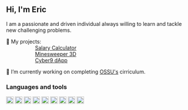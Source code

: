 ## Hi, I'm Eric 

I am a passionate and driven individual always willing to learn and tackle new challenging problems. 

🌱 My projects:<br/>
&nbsp;&nbsp;&nbsp;&nbsp;&nbsp;&nbsp;&nbsp;&nbsp;&nbsp;&nbsp;&nbsp;&nbsp;&nbsp;&nbsp;&nbsp;&nbsp;&nbsp;&nbsp;&nbsp;  [Salary Calculator](https://github.com/UnrealPenguin/SalaryCalculator) <br/>
&nbsp;&nbsp;&nbsp;&nbsp;&nbsp;&nbsp;&nbsp;&nbsp;&nbsp;&nbsp;&nbsp;&nbsp;&nbsp;&nbsp;&nbsp;&nbsp;&nbsp;&nbsp;&nbsp;  [Minesweeper 3D](https://github.com/UnrealPenguin/Minesweeper3D) <br/>
&nbsp;&nbsp;&nbsp;&nbsp;&nbsp;&nbsp;&nbsp;&nbsp;&nbsp;&nbsp;&nbsp;&nbsp;&nbsp;&nbsp;&nbsp;&nbsp;&nbsp;&nbsp;&nbsp;  [Cyber9 dApp](https://github.com/UnrealPenguin/Cyber9)

🔭 I’m currently working on completing [OSSU's](https://github.com/ossu/computer-science) cirriculum. </br>

### Languages and tools
<code><img height="20" src="https://cdn.jsdelivr.net/gh/devicons/devicon/icons/javascript/javascript-original.svg" /></code>
<code><img height="20" src="https://cdn.jsdelivr.net/gh/devicons/devicon/icons/python/python-original.svg" /></code>
<code><img height="20" src="https://cdn.jsdelivr.net/gh/devicons/devicon/icons/css3/css3-original.svg" /></code>
<code><img height="20" src="https://cdn.jsdelivr.net/gh/devicons/devicon/icons/react/react-original.svg" /></code>
<code><img height="20" src="https://cdn.jsdelivr.net/gh/devicons/devicon/icons/redux/redux-original.svg" /></code>
<code><img height="20" src="https://cdn.jsdelivr.net/gh/devicons/devicon/icons/solidity/solidity-original.svg" /></code>
<code><img height="20" src="https://cdn.jsdelivr.net/gh/devicons/devicon/icons/git/git-original.svg" /></code>
<code><img height="20" src="https://cdn.jsdelivr.net/gh/devicons/devicon/icons/php/php-original.svg" /></code>
<code><img height="20" src="https://cdn.jsdelivr.net/gh/devicons/devicon/icons/mysql/mysql-original.svg" /></code>
          
          


<!--
**UnrealPenguin/UnrealPenguin** is a ✨ _special_ ✨ repository because its `README.md` (this file) appears on your GitHub profile.

Here are some ideas to get you started:

- 🔭 I’m currently working on ...
- 🌱 I’m currently learning ...
- 👯 I’m looking to collaborate on ...
- 🤔 I’m looking for help with ...
- 💬 Ask me about ...
- 📫 How to reach me: ...
- 😄 Pronouns: ...
- ⚡ Fun fact: ...
-->
